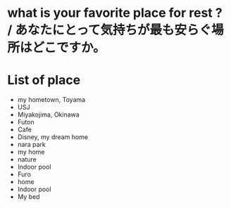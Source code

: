 # what is your favorite place for rest ? / あなたにとって気持ちが最も安らぐ場所はどこですか。

# List of place
- my hometown, Toyama
- USJ
- Miyakojima, Okinawa
- Futon
- Cafe
- Disney, my dream home
- nara park
- my home
- nature
- Indoor pool
- Furo
- home
- Indoor pool
- My bed

